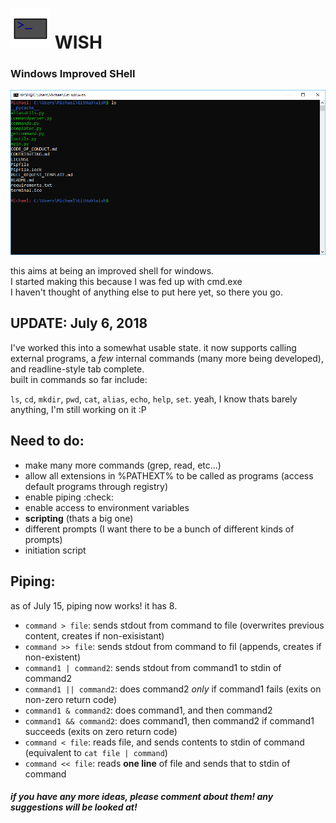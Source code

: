 # <img src="https://raw.githubusercontent.com/Michael78912/wish/master/img/ico.png" alt="icon" width=64 height=64></img> WISH 
### Windows Improved SHell

![LS command](https://raw.githubusercontent.com/Michael78912/wish/master/img/ls.PNG)

this aims at being an improved shell for windows.  
I started making this because I was fed up with cmd.exe  
I haven't thought of anything else to put here yet, so there you go.  

## UPDATE:  July 6, 2018
I've worked this into a somewhat usable state. it now supports calling external programs, a _few_ internal commands (many more being developed), and readline-style tab complete.  
built in commands so far include:

`ls`, `cd`, `mkdir`, `pwd`, `cat`, `alias`, `echo`, `help`, `set`. yeah, I know thats barely anything, I'm still working on it :P  

## Need to do:
- make many more commands (grep, read, etc...)
- allow all extensions in %PATHEXT% to be called as programs (access default programs through registry)
- enable piping :check:
- enable access to environment variables
- **scripting** (thats a big one)
- different prompts (I want there to be a bunch of different kinds of prompts)
- initiation script

## Piping:
as of July 15, piping now works! it has 8.
- `command > file`: sends stdout from command to file (overwrites previous content, creates if non-exisistant)
- `command >> file`: sends stdout from command to fil (appends, creates if non-existent)
- `command1 | command2`: sends stdout from command1 to stdin of command2
- `command1 || command2`: does command2 *only* if command1 fails (exits on non-zero return code)
- `command1 & command2`: does command1, and then command2
- `command1 && command2`: does command1, then command2 if command1 succeeds (exits on zero return code)
- `command < file`: reads file, and sends contents to stdin of command (equivalent to `cat file | command`)
- `command << file`: reads **one line** of file and sends that to stdin of command  
  
#### *if you have any more ideas, please comment about them! any suggestions will be looked at!*
